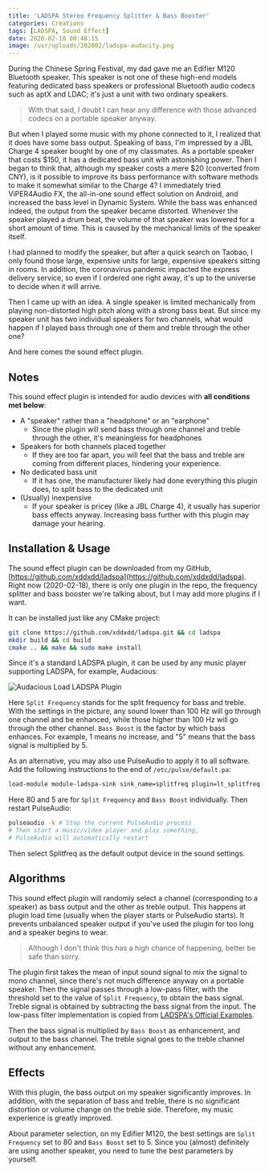 ```yaml
---
title: 'LADSPA Stereo Frequency Splitter & Bass Booster'
categories: Creations
tags: [LADSPA, Sound Effect]
date: 2020-02-18 00:48:15
image: /usr/uploads/202002/ladspa-audacity.png
---
```


During the Chinese Spring Festival, my dad gave me an Edifier M120 Bluetooth
speaker. This speaker is not one of these high-end models featuring dedicated
bass speakers or professional Bluetooth audio codecs such as aptX and LDAC; it's
just a unit with two ordinary speakers.

> With that said, I doubt I can hear any difference with those advanced codecs
> on a portable speaker anyway.

But when I played some music with my phone connected to it, I realized that it
does have some bass output. Speaking of bass, I'm impressed by a JBL Charge 4
speaker bought by one of my classmates. As a portable speaker that costs $150,
it has a dedicated bass unit with astonishing power. Then I began to think that,
although my speaker costs a mere $20 (converted from CNY), is it possible to
improve its bass performance with software methods to make it somewhat similar
to the Charge 4? I immediately tried ViPER4Audio FX, the all-in-one sound effect
solution on Android, and increased the bass level in Dynamic System. While the
bass was enhanced indeed, the output from the speaker became distorted. Whenever
the speaker played a drum beat, the volume of that speaker was lowered for a
short amount of time. This is caused by the mechanical limits of the speaker
itself.

I had planned to modify the speaker, but after a quick search on Taobao, I only
found those large, expensive units for large, expensive speakers sitting in
rooms. In addition, the coronavirus pandemic impacted the express delivery
service, so even if I ordered one right away, it's up to the universe to decide
when it will arrive.

Then I came up with an idea. A single speaker is limited mechanically from
playing non-distorted high pitch along with a strong bass beat. But since my
speaker unit has two individual speakers for two channels, what would happen if
I played bass through one of them and treble through the other one?

And here comes the sound effect plugin.

## Notes

This sound effect plugin is intended for audio devices with **all conditions met
below**:

- A "speaker" rather than a "headphone" or an "earphone"
  - Since the plugin will send bass through one channel and treble through the
    other, it's meaningless for headphones
- Speakers for both channels placed together
  - If they are too far apart, you will feel that the bass and treble are coming
    from different places, hindering your experience.
- No dedicated bass unit
  - If it has one, the manufacturer likely had done everything this plugin does,
    to split bass to the dedicated unit
- (Usually) inexpensive
  - If your speaker is pricey (like a JBL Charge 4), it usually has superior
    bass effects anyway. Increasing bass further with this plugin may damage
    your hearing.

## Installation & Usage

The sound effect plugin can be downloaded from my GitHub,
[https://github.com/xddxdd/ladspa](https://github.com/xddxdd/ladspa). Right now
(2020-02-18), there is only one plugin in the repo, the frequency splitter and
bass booster we're talking about, but I may add more plugins if I want.

It can be installed just like any CMake project:

```bash
git clone https://github.com/xddxdd/ladspa.git && cd ladspa
mkdir build && cd build
cmake .. && make && sudo make install
```

Since it's a standard LADSPA plugin, it can be used by any music player
supporting LADSPA, for example, Audacious:

![Audacious Load LADSPA Plugin](/usr/uploads/202002/ladspa-audacity.png)

Here `Split Frequency` stands for the split frequency for bass and treble. With
the settings in the picture, any sound lower than 100 Hz will go through one
channel and be enhanced, while those higher than 100 Hz will go through the
other channel. `Bass Boost` is the factor by which bass enhances. For example, 1
means no increase, and "5" means that the bass signal is multiplied by 5.

As an alternative, you may also use PulseAudio to apply it to all software. Add
the following instructions to the end of `/etc/pulse/default.pa`:

```bash
load-module module-ladspa-sink sink_name=splitfreq plugin=lt_splitfreq label=splitfreq control=80,5
```

Here 80 and 5 are for `Split Frequency` and `Bass Boost` individually. Then
restart PulseAudio:

```bash
pulseaudio -k # Stop the current PulseAudio process
# Then start a music/video player and play something,
# PulseAudio will automatically restart
```

Then select Splitfreq as the default output device in the sound settings.

## Algorithms

This sound effect plugin will randomly select a channel (corresponding to a
speaker) as bass output and the other as treble output. This happens at plugin
load time (usually when the player starts or PulseAudio starts). It prevents
unbalanced speaker output if you've used the plugin for too long and a speaker
begins to wear.

> Although I don't think this has a high chance of happening, better be safe
> than sorry.

The plugin first takes the mean of input sound signal to mix the signal to mono
channel, since there's not much difference anyway on a portable speaker. Then
the signal passes through a low-pass filter, with the threshold set to the value
of `Split Frequency`, to obtain the bass signal. Treble signal is obtained by
subtracting the bass signal from the input. The low-pass filter implementation
is copied from
[LADSPA's Official Examples](https://www.ladspa.org/ladspa_sdk/download.html).

Then the bass signal is multiplied by `Bass Boost` as enhancement, and output to
the bass channel. The treble signal goes to the treble channel without any
enhancement.

## Effects

With this plugin, the bass output on my speaker significantly improves. In
addition, with the separation of bass and treble, there is no significant
distortion or volume change on the treble side. Therefore, my music experience
is greatly improved.

About parameter selection, on my Edifier M120, the best settings are
`Split Frequency` set to 80 and `Bass Boost` set to 5. Since you (almost)
definitely are using another speaker, you need to tune the best parameters by
yourself.

